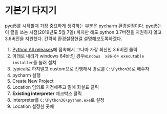 # 기본기 다지기

pyqt5를 시작할때 가장 중요하게 생각하는 부분은 pycharm 환경설정이다.
pyqt5는 이 글을 쓰는 시점(2019년도 5월 7일) 까지만 해도 
python 3.7버전을 지원하지 않고 3.6버전을 지원했다.
간략히 환경설정한걸 설명해보도록하겠다.
1. [Python All releases](https://www.python.org/downloads/)에 접속해서
그나마 가장 최신인 3.6버전 클릭
2. 아래로 내려가 windows 64bit인 경우`Windows  x86-64 executable installer`를 눌러 설치
3. typical로 하지말고 custom으로 진행해서 경로를 `C:\Python36`로 해주자
4. pycharm 실행
5. Create New Project
6. Location 임의로 지정해주고 밑에 화살표 클릭
7. **Existing interpreter** 체크박스 클릭
8. Interpreter를 `C:\Python36\python.exe`로 설정
9. Location 설정한 곳에 
<!--stackedit_data:
eyJoaXN0b3J5IjpbMTMxMDY2MTczMV19
-->